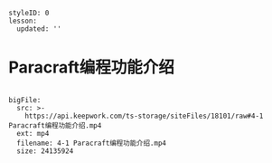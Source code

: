 ```@Lesson
styleID: 0
lesson:
  updated: ''

```
# Paracraft编程功能介绍
```@BigFile

bigFile:
  src: >-
    https://api.keepwork.com/ts-storage/siteFiles/18101/raw#4-1 Paracraft编程功能介绍.mp4
  ext: mp4
  filename: 4-1 Paracraft编程功能介绍.mp4
  size: 24135924
          
```